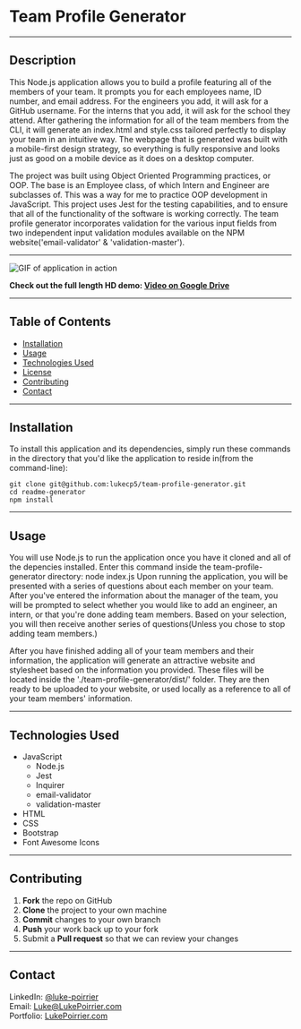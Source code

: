 # Team Profile Generator
---
## Description
This Node.js application allows you to build a profile featuring all of the members of your team. It prompts you for each employees name, ID number, and email address. For the engineers you add, it will ask for a GitHub username. For the interns that you add, it will ask for the school they attend. After gathering the information for all of the team members from the CLI, it will generate an index.html and style.css tailored perfectly to display your team in an intuitive way. The webpage that is generated was built with a mobile-first design strategy, so everything is fully responsive and looks just as good on a mobile device as it does on a desktop computer.

The project was built using Object Oriented Programming practices, or OOP. The base is an Employee class, of which Intern and Engineer are subclasses of. This was a way for me to practice OOP development in JavaScript. This project uses Jest for the testing capabilities, and to ensure that all of the functionality of the software is working correctly. The team profile generator incorporates validation for the various input fields from two independent input validation modules available on the NPM website('email-validator' & 'validation-master'). 

---
![GIF of application in action](https://github.com/lukecp5/team-profile-generator/blob/main/assets/demo.gif?raw=true)    

**Check out the full length HD demo: [Video on Google Drive](https://drive.google.com/file/d/1l0JT5sq-o-6qWMjn1qcgPgViDcvAE1w6/view?usp=sharing)**

---
## Table of Contents
* [Installation](#installation)
* [Usage](#usage)
* [Technologies Used](#technologies-used)
* [License](#installation)
* [Contributing](#installation)
* [Contact](#contact)
---


## Installation
To install this application and its dependencies, simply run these commands in the directory that you'd like the application to reside in(from the command-line):
```
git clone git@github.com:lukecp5/team-profile-generator.git
cd readme-generator
npm install     
```
---


## Usage
You will use Node.js to run the application once you have it cloned and all of the depencies installed. Enter this command inside the team-profile-generator directory:
  node index.js
Upon running the application, you will be presented with a series of questions about each member on your team. After you've entered the information about the manager of the team, you will be prompted to select whether you would like to add an engineer, an intern, or that you're done adding team members. Based on your selection, you will then receive another series of questions(Unless you chose to stop adding team members.)

After you have finished adding all of your team members and their information, the application will generate an attractive website and stylesheet based on the information you provided. These files will be located inside the './team-profile-generator/dist/' folder. They are then ready to be uploaded to your website, or used locally as a reference to all of your team members' information. 

---


## Technologies Used
- JavaScript
  - Node.js
  - Jest
  - Inquirer
  - email-validator
  - validation-master
- HTML
- CSS
- Bootstrap
- Font Awesome Icons

---

## Contributing
 1. **Fork** the repo on GitHub
 2. **Clone** the project to your own machine
 3. **Commit** changes to your own branch
 4. **Push** your work back up to your fork
 5. Submit a **Pull request** so that we can review your changes

--- 

## Contact
LinkedIn: [@luke-poirrier](https://www.linkedin.com/in/luke-poirrier)  
Email: [Luke@LukePoirrier.com](mailto:Luke@LukePoirrier.com)  
Portfolio: [LukePoirrier.com](http://lukepoirrier.com)  


